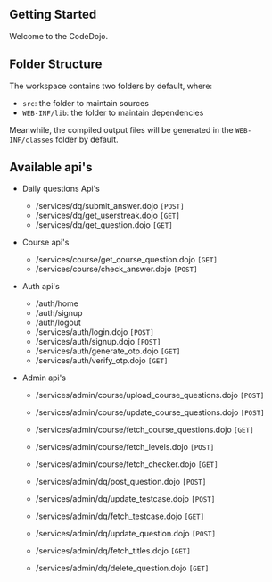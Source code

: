 ## Getting Started

Welcome to the CodeDojo.

## Folder Structure

The workspace contains two folders by default, where:

- `src`: the folder to maintain sources
- `WEB-INF/lib`: the folder to maintain dependencies

Meanwhile, the compiled output files will be generated in the `WEB-INF/classes` folder by default.

## Available api's

- Daily questions Api's
    - /services/dq/submit_answer.dojo `[POST]`
    - /services/dq/get_userstreak.dojo `[GET]`
    - /services/dq/get_question.dojo `[GET]`

- Course api's
    - /services/course/get_course_question.dojo `[GET]`
    - /services/course/check_answer.dojo `[POST]`
    
- Auth api's
    - /auth/home 
    - /auth/signup
    - /auth/logout
    - /services/auth/login.dojo `[POST]`
    - /services/auth/signup.dojo `[POST]`
    - /services/auth/generate_otp.dojo `[GET]`
    - /services/auth/verify_otp.dojo `[GET]`

- Admin api's
    - /services/admin/course/upload_course_questions.dojo `[POST]`
    - /services/admin/course/update_course_questions.dojo `[POST]`
    - /services/admin/course/fetch_course_questions.dojo `[GET]`
    - /services/admin/course/fetch_levels.dojo `[POST]`
    - /services/admin/course/fetch_checker.dojo `[GET]`

    - /services/admin/dq/post_question.dojo `[POST]`
    - /services/admin/dq/update_testcase.dojo `[POST]`
    - /services/admin/dq/fetch_testcase.dojo `[GET]`
    - /services/admin/dq/update_question.dojo `[POST]`
    - /services/admin/dq/fetch_titles.dojo `[GET]`
    - /services/admin/dq/delete_question.dojo `[GET]`